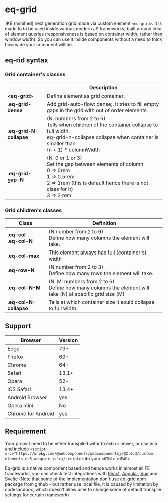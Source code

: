 # eq-grid

1KB (minified) next generation grid made via custom element `<eq-grid>`.
It is made to to be used inside various modern JS frameworks; built around idea of element queries (responsiveness is based on container width, rather than window width). So you can use it inside components without a need to think how wide your comonent will be.

## eq-rid syntax

### Grid container's classes

|                         | Description                                                                                                                                                                         |
| ----------------------- | ----------------------------------------------------------------------------------------------------------------------------------------------------------------------------------- |
| **\<eq-grid\>**         | Define element as grid container.                                                                                                                                                   |
| **.eq-grid-dense**      | Add grid-auto-flow: dense;. It tries to fill empty gaps in the grid with out of order elements.                                                                                     |
| **.eq-grid-N-collapse** | (N: numbers from 2 to 6)<br> Tells when children of the container collapse to full width.<br> eq-grid-n-collapse collapse when container is smaller than<br> (n + 1) \* columnWidth |
| **.eq-grid-gap-N**      | (N: 0 or 1 or 3)<br> Set the gap between elements of column<br> 0 => 0rem<br> 1 => 0.5rem<br> 2 => 1rem (this is default hence there is not class for it)<br> 3 => 2 rem<br>        |

### Grid children's classes

| Class                          | Definition                                                                                                   |
| ------------------------------ | ------------------------------------------------------------------------------------------------------------ |
| **.eq-col** <br> **.eq-col-N** | (N:number from 2 to 6)<br> Define how many columns the element will take.                                    |
| **.eq-col-max**                | This element always has full (container's) width                                                             |
| **.eq-row-N**                  | (N:number from 2 to 3) <br> Define how many rows the element will take.                                      |
| **.eq-col-N-M**                | (N, M: numbers from 2 to 6) <br> Define how many columns the element will take (N) at specific grid size (M) |
| **.eq-col-N-collapse**         | Tells at which container size it sould collapse to full width.                                               |

## Support

| Browser            | Version |
| ------------------ | ------- |
| Edge               | 79+     |
| Firefox            | 69+     |
| Chrome             | 64+     |
| Safari             | 13.1+   |
| Opera              | 52+     |
| iOS Safari         | 13.4+   |
| Android Browser    | yes     |
| Opera mini         | No      |
| Chrome for Android | yes     |

## Requirement

Your project need to be either transpiled withr to es6 or newer, or use es5 and include `<script src="https://unpkg.com/@webcomponents/webcomponentsjs@2.0.3/custom-elements-es5-adapter.js"></script>` into your `<HTML>` `<HEAD>`

Eq-grid is a native component based and hence works in almost all FE frameworks, you can check test integrations with [React](https://codesandbox.io/s/eq-react-28owx), [Angular](https://codesandbox.io/s/eq-angular-3rc8g), [Vue](https://codesandbox.io/s/eq-vue-4u4kn) and [Svelte](https://codesandbox.io/s/eq-svelte-8py0c)
(Note that some of the implementation don't use eq-grid npm package from github - but rather use local file, it is caused by limitation by codesandbox, which doesn't allow user to change some of default transpile settings for certain framework)
